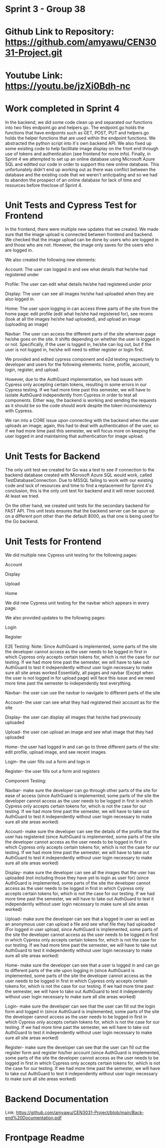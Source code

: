 # Sprint 3 - Group 38
# Github Link to Repository: https://github.com/amyawu/CEN3031-Project.git
# Youtube Link: https://youtu.be/jzXi0Bdh-nc

# Work completed in Sprint 4

In the backend, we did some code clean up and separated our functions into two files endpoint.go and helpers.go. The endpoint.go holds the functions that have endpoints such as GET, POST, PUT and helpers.go holds the helper functions that are used within the endpoint functions. We abstracted the python script into it's own backend API. We also fixed up some existing code to help facilitate image display on the front end through use of tokens and authentication (see frontend for more info). Finally, in Sprint 4 we attempted to set up an online database using Microsoft Azure SQL and editted our code in order to support this new online database. This unfortunately didn't end up working out as there was conflict between the database and the existing code that we weren't anticipating and so we had to abandon the prospect of an online database for lack of time and resources before theclose of Sprint 4.

# Unit Tests and Cypress Test for Frontend
In the frontend, there were multiple new updates that we created. We made sure that the image upload is connected between frontend and backend. We checked that the image upload can be done by users who are logged in and those who are not. However, the image only saves for the users who are logged in. 

We also created the following new elements:

Account: The user can logged in and see what details that he/she had registered under

Profile: The user can edit what details he/she had registered under prior

Display: The user can see all images he/she had uploaded when they are also logged in.

Home: The user upon logging in can access three parts of the site from the home page: edit profile (edit what he/she had registered for), see recens (look at all the images he/she had uploaded), and upload an image (uploading an image)

Navbar: The user can access the different parts of the site wherever page he/she goes on the site. It shifts depending on whether the user is logged in or not. Specifically, if the user is logged in, he/she can log out, but if the user is not logged in, he/she will need to either register or login first.

We provided and edited cypress component and e2d testing respectively to developer and users for the following elements: home, profile, account, login, register, and upload.

However, due to the AuthGuard implementation, we had issues with Cypress only accepting certain tokens, resulting in some errors in our Cypress testing. If we had more time past this semester, we will have to isolate AuthGuard independently from Cypress in order to test all components. Either way, the backend is working and sending the requests as it should be so the code should work despite the token inconsistency with Cypress.

We ran into a CORE issue upon connecting with the backend when the user uploads an image; again, this had to deal with authentication of the user, so if we had more time past this semester, we will focus more on keeping the user logged in and maintaining that authentication for image upload.

# Unit Tests for Backend
The only unit test we created for Go was a test to see if connection to the backend database created with Microsoft Azure SQL would work, called TestDatabaseConnection.
Due to MSSQL failing to work with our existing code and lack of resources and time to find a replacement for Sprint 4's conclusion, this is the only unit test
for backend and it will never succeed. At least we tried.

On the other hand, we created unit tests for the secondary backend for FAST API. This unit tests ensures that the backend server can be spun up on a different port other than the default 8000, as that one is being used for the Go backend.

# Unit Tests for Frontend
We did multiple new Cypress unit testing for the following pages:

Account

Display

Upload

Home

We did new Cypress unit testing for the navbar which appears in every page.

We also provided updates to the following pages:

Login

Register

E2E Testing:
Note: Since AuthGuard is implemented, some parts of the site the developer cannot access as the user needs to be logged in first in which Cypress only accepts certain tokens for, which is not the case for our testing. If we had more time past the semester, we will have to take out AuthGuard to test it independently without user login necessary to make sure all site areas worked
Essentially, all pages and navbar (Except when the user is not logged in for upload page) will face this issue and we need more time past the semester to independently test everything.

Navbar- the user can use the navbar to navigate to different parts of the site

Account- the user can see what they had registered their account as for the site

Display- the user can display all images that he/she had previously uploaded

Upload- the user can upload an image and see what image that they had uploaded

Home- the user had logged in and can go to three different parts of the site: edit profile, upload image, and see recent images.

Login- the user fills out a form and logs in

Register- the user fills out a form and registers

Component Testing:

Navbar- make sure the developer can go through other parts of the site for ease of access (since AuthGuard is implemented, some parts of the site the developer cannot access as the user needs to be logged in first in which Cypress only accepts certain tokens for, which is not the case for our testing. If we had more time past the semester, we will have to take out AuthGuard to test it independently without user login necessary to make sure all site areas worked)

Account- make sure the developer can see the details of the profile that the user has registered (since AuthGuard is implemented, some parts of the site the developer cannot access as the user needs to be logged in first in which Cypress only accepts certain tokens for, which is not the case for our testing. If we had more time past the semester, we will have to take out AuthGuard to test it independently without user login necessary to make sure all site areas worked)

Display- make sure the developer can see all the images that the user has uploaded (not including those they have yet to login as user for) (since AuthGuard is implemented, some parts of the site the developer cannot access as the user needs to be logged in first in which Cypress only accepts certain tokens for, which is not the case for our testing. If we had more time past the semester, we will have to take out AuthGuard to test it independently without user login necessary to make sure all site areas worked)

Upload- make sure the developer can see that a logged in user as well as an anonymous user can upload a file and see what file they had uploaded (For logged in user upload, since AuthGuard is implemented, some parts of the site the developer cannot access as the user needs to be logged in first in which Cypress only accepts certain tokens for, which is not the case for our testing. If we had more time past the semester, we will have to take out AuthGuard to test it independently without user login necessary to make sure all site areas worked)

Home- make sure the developer can see that a user is logged in and can go to different parts of the site upon logging in (since AuthGuard is implemented, some parts of the site the developer cannot access as the user needs to be logged in first in which Cypress only accepts certain tokens for, which is not the case for our testing. If we had more time past the semester, we will have to take out AuthGuard to test it independently without user login necessary to make sure all site areas worked)

Login- make sure the developer can see that the user can fill out the login form and logged in (since AuthGuard is implemented, some parts of the site the developer cannot access as the user needs to be logged in first in which Cypress only accepts certain tokens for, which is not the case for our testing. If we had more time past the semester, we will have to take out AuthGuard to test it independently without user login necessary to make sure all site areas worked)

Register- make sure the developer can see that the user can fill out the register form and register his/her account (since AuthGuard is implemented, some parts of the site the developer cannot access as the user needs to be logged in first in which Cypress only accepts certain tokens for, which is not the case for our testing. If we had more time past the semester, we will have to take out AuthGuard to test it independently without user login necessary to make sure all site areas worked)

# Backend Documentation
Link: https://github.com/amyawu/CEN3031-Project/blob/main/Back-end%20Documentation.pdf

# Frontpage Readme
